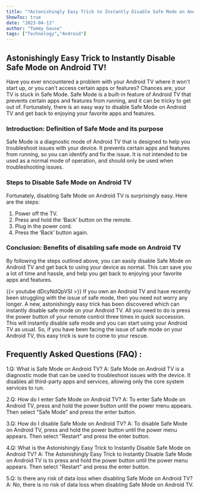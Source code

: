 ```yaml
---
title: "?Astonishingly Easy Trick to Instantly Disable Safe Mode on Android TV!"
ShowToc: true 
date: "2023-04-13"
author: "Tommy Gause" 
tags: ["Technology","Android"]
---
```

## Astonishingly Easy Trick to Instantly Disable Safe Mode on Android TV!

Have you ever encountered a problem with your Android TV where it won't start up, or you can't access certain apps or features? Chances are, your TV is stuck in Safe Mode. Safe Mode is a built-in feature of Android TV that prevents certain apps and features from running, and it can be tricky to get out of. Fortunately, there is an easy way to disable Safe Mode on Android TV and get back to enjoying your favorite apps and features.

### Introduction: Definition of Safe Mode and its purpose

Safe Mode is a diagnostic mode of Android TV that is designed to help you troubleshoot issues with your device. It prevents certain apps and features from running, so you can identify and fix the issue. It is not intended to be used as a normal mode of operation, and should only be used when troubleshooting issues.

### Steps to Disable Safe Mode on Android TV

Fortunately, disabling Safe Mode on Android TV is surprisingly easy. Here are the steps:

1. Power off the TV.
2. Press and hold the ‘Back’ button on the remote.
3. Plug in the power cord.
4. Press the ‘Back’ button again.

### Conclusion: Benefits of disabling safe mode on Android TV

By following the steps outlined above, you can easily disable Safe Mode on Android TV and get back to using your device as normal. This can save you a lot of time and hassle, and help you get back to enjoying your favorite apps and features.

{{< youtube dDcyNdQpVSI >}} 
If you own an Android TV and have recently been struggling with the issue of safe mode, then you need not worry any longer. A new, astonishingly easy trick has been discovered which can instantly disable safe mode on your Android TV. All you need to do is press the power button of your remote control three times in quick succession. This will instantly disable safe mode and you can start using your Android TV as usual. So, if you have been facing the issue of safe mode on your Android TV, this easy trick is sure to come to your rescue.

## Frequently Asked Questions (FAQ) :
1.Q: What is Safe Mode on Android TV?
A: Safe Mode on Android TV is a diagnostic mode that can be used to troubleshoot issues with the device. It disables all third-party apps and services, allowing only the core system services to run.

2.Q: How do I enter Safe Mode on Android TV?
A: To enter Safe Mode on Android TV, press and hold the power button until the power menu appears. Then select "Safe Mode" and press the enter button.

3.Q: How do I disable Safe Mode on Android TV?
A: To disable Safe Mode on Android TV, press and hold the power button until the power menu appears. Then select "Restart" and press the enter button.

4.Q: What is the Astonishingly Easy Trick to Instantly Disable Safe Mode on Android TV?
A: The Astonishingly Easy Trick to Instantly Disable Safe Mode on Android TV is to press and hold the power button until the power menu appears. Then select "Restart" and press the enter button.

5.Q: Is there any risk of data loss when disabling Safe Mode on Android TV?
A: No, there is no risk of data loss when disabling Safe Mode on Android TV.


